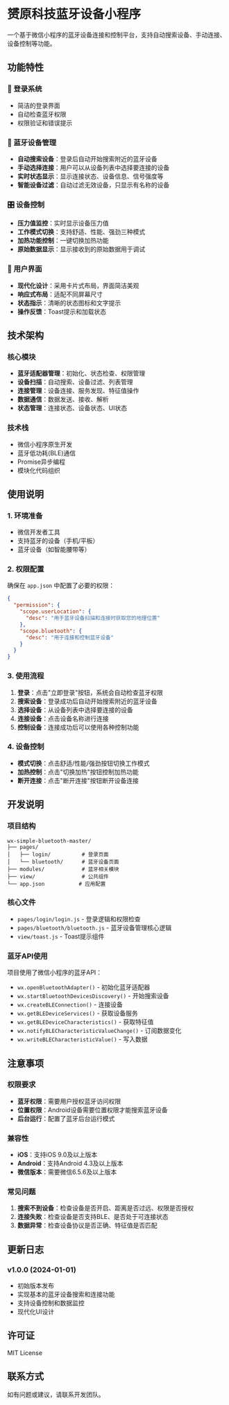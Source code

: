 # 赟原科技蓝牙设备小程序

一个基于微信小程序的蓝牙设备连接和控制平台，支持自动搜索设备、手动连接、设备控制等功能。

## 功能特性

### 🔐 登录系统
- 简洁的登录界面
- 自动检查蓝牙权限
- 权限验证和错误提示

### 📱 蓝牙设备管理
- **自动搜索设备**：登录后自动开始搜索附近的蓝牙设备
- **手动选择连接**：用户可以从设备列表中选择要连接的设备
- **实时状态显示**：显示连接状态、设备信息、信号强度等
- **智能设备过滤**：自动过滤无效设备，只显示有名称的设备

### 🎛️ 设备控制
- **压力值监控**：实时显示设备压力值
- **工作模式切换**：支持舒适、性能、强劲三种模式
- **加热功能控制**：一键切换加热功能
- **原始数据显示**：显示接收到的原始数据用于调试

### 🎨 用户界面
- **现代化设计**：采用卡片式布局，界面简洁美观
- **响应式布局**：适配不同屏幕尺寸
- **状态指示**：清晰的状态图标和文字提示
- **操作反馈**：Toast提示和加载状态

## 技术架构

### 核心模块
- **蓝牙适配器管理**：初始化、状态检查、权限管理
- **设备扫描**：自动搜索、设备过滤、列表管理
- **连接管理**：设备连接、服务发现、特征值操作
- **数据通信**：数据发送、接收、解析
- **状态管理**：连接状态、设备状态、UI状态

### 技术栈
- 微信小程序原生开发
- 蓝牙低功耗(BLE)通信
- Promise异步编程
- 模块化代码组织

## 使用说明

### 1. 环境准备
- 微信开发者工具
- 支持蓝牙的设备（手机/平板）
- 蓝牙设备（如智能腰带等）

### 2. 权限配置
确保在 `app.json` 中配置了必要的权限：
```json
{
  "permission": {
    "scope.userLocation": {
      "desc": "用于蓝牙设备扫描和连接时获取您的地理位置"
    },
    "scope.bluetooth": {
      "desc": "用于连接和控制蓝牙设备"
    }
  }
}
```

### 3. 使用流程
1. **登录**：点击"立即登录"按钮，系统会自动检查蓝牙权限
2. **搜索设备**：登录成功后自动开始搜索附近的蓝牙设备
3. **选择设备**：从设备列表中选择要连接的设备
4. **连接设备**：点击设备名称进行连接
5. **控制设备**：连接成功后可以使用各种控制功能

### 4. 设备控制
- **模式切换**：点击舒适/性能/强劲按钮切换工作模式
- **加热控制**：点击"切换加热"按钮控制加热功能
- **断开连接**：点击"断开连接"按钮断开设备连接

## 开发说明

### 项目结构
```
wx-simple-bluetooth-master/
├── pages/
│   ├── login/          # 登录页面
│   └── bluetooth/      # 蓝牙设备页面
├── modules/            # 蓝牙相关模块
├── view/               # 公共组件
└── app.json           # 应用配置
```

### 核心文件
- `pages/login/login.js` - 登录逻辑和权限检查
- `pages/bluetooth/bluetooth.js` - 蓝牙设备管理核心逻辑
- `view/toast.js` - Toast提示组件

### 蓝牙API使用
项目使用了微信小程序的蓝牙API：
- `wx.openBluetoothAdapter()` - 初始化蓝牙适配器
- `wx.startBluetoothDevicesDiscovery()` - 开始搜索设备
- `wx.createBLEConnection()` - 连接设备
- `wx.getBLEDeviceServices()` - 获取设备服务
- `wx.getBLEDeviceCharacteristics()` - 获取特征值
- `wx.notifyBLECharacteristicValueChange()` - 订阅数据变化
- `wx.writeBLECharacteristicValue()` - 写入数据

## 注意事项

### 权限要求
- **蓝牙权限**：需要用户授权蓝牙访问权限
- **位置权限**：Android设备需要位置权限才能搜索蓝牙设备
- **后台运行**：配置了蓝牙后台运行模式

### 兼容性
- **iOS**：支持iOS 9.0及以上版本
- **Android**：支持Android 4.3及以上版本
- **微信版本**：需要微信6.5.6及以上版本

### 常见问题
1. **搜索不到设备**：检查设备是否开启、距离是否过远、权限是否授权
2. **连接失败**：检查设备是否支持BLE、是否处于可连接状态
3. **数据异常**：检查设备协议是否正确、特征值是否匹配

## 更新日志

### v1.0.0 (2024-01-01)
- 初始版本发布
- 实现基本的蓝牙设备搜索和连接功能
- 支持设备控制和数据监控
- 现代化UI设计

## 许可证

MIT License

## 联系方式

如有问题或建议，请联系开发团队。
